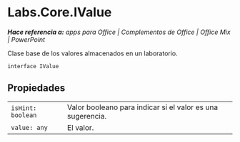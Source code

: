 
# <a name="labs.core.ivalue"></a>Labs.Core.IValue

 _**Hace referencia a:** apps para Office | Complementos de Office | Office Mix | PowerPoint_

Clase base de los valores almacenados en un laboratorio.

```
interface IValue
```


## <a name="properties"></a>Propiedades


|||
|:-----|:-----|
| `isHint: boolean`|Valor booleano para indicar si el valor es una sugerencia.|
| `value: any`|El valor.|
